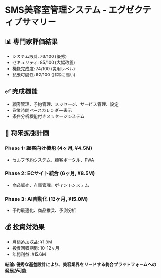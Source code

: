 # SMS美容室管理システム - エグゼクティブサマリー

## 📊 専門家評価結果
- システム設計: 78/100 (優秀)
- セキュリティ: 85/100 (大幅改善)
- 機能完成度: 74/100 (実用レベル)
- 拡張可能性: 92/100 (非常に高い)

## ✅ 完成機能
- 顧客管理、予約管理、メッセージ、サービス管理、設定
- 営業時間ベースカレンダー表示
- 条件分析機能付きメッセージシステム

## 🚀 将来拡張計画
### Phase 1: 顧客向け機能 (4ヶ月, ¥4.5M)
- セルフ予約システム、顧客ポータル、PWA

### Phase 2: ECサイト統合 (6ヶ月, ¥8.5M)  
- 商品販売、在庫管理、ポイントシステム

### Phase 3: AI自動化 (12ヶ月, ¥15.0M)
- 予約最適化、商品推奨、予測分析

## 💰 投資対効果
- 月間追加収益: ¥1.3M
- 投資回収期間: 10-12ヶ月
- 年間利益: ¥15.6M

**結論: 優秀な基盤設計により、美容業界をリードする統合プラットフォームへの発展が可能**